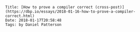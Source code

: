     Title: [How to prove a compiler correct (cross-post)](https://dbp.io/essays/2018-01-16-how-to-prove-a-compiler-correct.html)
    Date: 2018-01-17T20:58:48
    Tags: by Daniel Patterson


